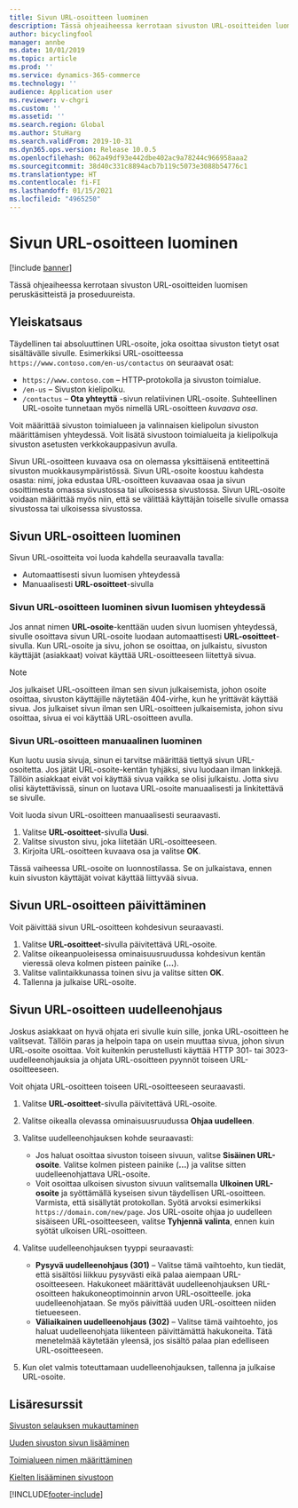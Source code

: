 ```yaml
---
title: Sivun URL-osoitteen luominen
description: Tässä ohjeaiheessa kerrotaan sivuston URL-osoitteiden luomisen peruskäsitteistä ja proseduureista.
author: bicyclingfool
manager: annbe
ms.date: 10/01/2019
ms.topic: article
ms.prod: ''
ms.service: dynamics-365-commerce
ms.technology: ''
audience: Application user
ms.reviewer: v-chgri
ms.custom: ''
ms.assetid: ''
ms.search.region: Global
ms.author: StuHarg
ms.search.validFrom: 2019-10-31
ms.dyn365.ops.version: Release 10.0.5
ms.openlocfilehash: 062a49df93e442dbe402ac9a78244c966958aaa2
ms.sourcegitcommit: 38d40c331c8894acb7b119c5073e3088b54776c1
ms.translationtype: HT
ms.contentlocale: fi-FI
ms.lasthandoff: 01/15/2021
ms.locfileid: "4965250"
---
```

# <a name="create-a-page-url"></a>Sivun URL-osoitteen luominen


[!include [banner](includes/banner.md)]

Tässä ohjeaiheessa kerrotaan sivuston URL-osoitteiden luomisen peruskäsitteistä ja proseduureista.

## <a name="overview"></a>Yleiskatsaus

Täydellinen tai absoluuttinen URL-osoite, joka osoittaa sivuston tietyt osat sisältävälle sivulle. Esimerkiksi URL-osoitteessa `https://www.contoso.com/en-us/contactus` on seuraavat osat:

- `https://www.contoso.com` – HTTP-protokolla ja sivuston toimialue.
- `/en-us` – Sivuston kielipolku.
- `/contactus` – **Ota yhteyttä** -sivun relatiivinen URL-osoite. Suhteellinen URL-osoite tunnetaan myös nimellä URL-osoitteen *kuvaava osa*.

Voit määrittää sivuston toimialueen ja valinnaisen kielipolun sivuston määrittämisen yhteydessä. Voit lisätä sivustoon toimialueita ja kielipolkuja sivuston asetusten verkkokauppasivun avulla.

Sivun URL-osoitteen kuvaava osa on olemassa yksittäisenä entiteettinä sivuston muokkausympäristössä. Sivun URL-osoite koostuu kahdesta osasta: nimi, joka edustaa URL-osoitteen kuvaavaa osaa ja sivun osoittimesta omassa sivustossa tai ulkoisessa sivustossa. Sivun URL-osoite voidaan määrittää myös niin, että se välittää käyttäjän toiselle sivulle omassa sivustossa tai ulkoisessa sivustossa.

## <a name="create-a-page-url"></a>Sivun URL-osoitteen luominen

Sivun URL-osoitteita voi luoda kahdella seuraavalla tavalla:

- Automaattisesti sivun luomisen yhteydessä
- Manuaalisesti **URL-osoitteet**-sivulla

### <a name="create-a-page-url-when-you-create-a-page"></a>Sivun URL-osoitteen luominen sivun luomisen yhteydessä

Jos annat nimen **URL-osoite**-kenttään uuden sivun luomisen yhteydessä, sivulle osoittava sivun URL-osoite luodaan automaattisesti **URL-osoitteet**-sivulla. Kun URL-osoite ja sivu, johon se osoittaa, on julkaistu, sivuston käyttäjät (asiakkaat) voivat käyttää URL-osoitteeseen liitettyä sivua.

> [!NOTE]
> Jos julkaiset URL-osoitteen ilman sen sivun julkaisemista, johon osoite osoittaa, sivuston käyttäjille näytetään 404-virhe, kun he yrittävät käyttää sivua. Jos julkaiset sivun ilman sen URL-osoitteen julkaisemista, johon sivu osoittaa, sivua ei voi käyttää URL-osoitteen avulla.

### <a name="manually-create-a-page-url"></a>Sivun URL-osoitteen manuaalinen luominen

Kun luotu uusia sivuja, sinun ei tarvitse määrittää tiettyä sivun URL-osoitetta. Jos jätät URL-osoite-kentän tyhjäksi, sivu luodaan ilman linkkejä. Tällöin asiakkaat eivät voi käyttää sivua vaikka se olisi julkaistu. Jotta sivu olisi käytettävissä, sinun on luotava URL-osoite manuaalisesti ja linkitettävä se sivulle.

Voit luoda sivun URL-osoitteen manuaalisesti seuraavasti.

1. Valitse **URL-osoitteet**-sivulla **Uusi**.
1. Valitse sivuston sivu, joka liitetään URL-osoitteeseen.
1. Kirjoita URL-osoitteen kuvaava osa ja valitse **OK**.

Tässä vaiheessa URL-osoite on luonnostilassa. Se on julkaistava, ennen kuin sivuston käyttäjät voivat käyttää liittyvää sivua.

## <a name="update-a-page-url"></a>Sivun URL-osoitteen päivittäminen

Voit päivittää sivun URL-osoitteen kohdesivun seuraavasti.

1. Valitse **URL-osoitteet**-sivulla päivitettävä URL-osoite.
1. Valitse oikeanpuoleisessa ominaisuusruudussa kohdesivun kentän vieressä oleva kolmen pisteen painike (**...**).
1. Valitse valintaikkunassa toinen sivu ja valitse sitten **OK**.
1. Tallenna ja julkaise URL-osoite.

## <a name="redirect-a-page-url"></a>Sivun URL-osoitteen uudelleenohjaus

Joskus asiakkaat on hyvä ohjata eri sivulle kuin sille, jonka URL-osoitteen he valitsevat. Tällöin paras ja helpoin tapa on usein muuttaa sivua, johon sivun URL-osoite osoittaa. Voit kuitenkin perustellusti käyttää HTTP 301- tai 3023-uudelleenohjauksia ja ohjata URL-osoitteen pyynnöt toiseen URL-osoitteeseen.

Voit ohjata URL-osoitteen toiseen URL-osoitteeseen seuraavasti.

1. Valitse **URL-osoitteet**-sivulla päivitettävä URL-osoite.
1. Valitse oikealla olevassa ominaisuusruudussa **Ohjaa uudelleen**.
1. Valitse uudelleenohjauksen kohde seuraavasti:

    - Jos haluat osoittaa sivuston toiseen sivuun, valitse **Sisäinen URL-osoite**. Valitse kolmen pisteen painike (**...**) ja valitse sitten uudelleenohjattava URL-osoite.
    - Voit osoittaa ulkoisen sivuston sivuun valitsemalla **Ulkoinen URL-osoite** ja syöttämällä kyseisen sivun täydellisen URL-osoitteen. Varmista, että sisällytät protokollan. Syötä arvoksi esimerkiksi `https://domain.com/new/page`. Jos URL-osoite ohjaa jo uudelleen sisäiseen URL-osoitteeseen, valitse **Tyhjennä valinta**, ennen kuin syötät ulkoisen URL-osoitteen.

1. Valitse uudelleenohjauksen tyyppi seuraavasti:

    - **Pysyvä uudelleenohjaus (301)** – Valitse tämä vaihtoehto, kun tiedät, että sisältösi liikkuu pysyvästi eikä palaa aiempaan URL-osoitteeseen. Hakukoneet määrittävät uudelleenohjauksen URL-osoitteen hakukoneoptimoinnin arvon URL-osoitteelle. joka uudelleenohjataan. Se myös päivittää uuden URL-osoitteen niiden tietueeseen. 
    - **Väliaikainen uudelleenohjaus (302)** – Valitse tämä vaihtoehto, jos haluat uudelleenohjata liikenteen päivittämättä hakukoneita. Tätä menetelmää käytetään yleensä, jos sisältö palaa pian edelliseen URL-osoitteeseen.

1. Kun olet valmis toteuttamaan uudelleenohjauksen, tallenna ja julkaise URL-osoite.

## <a name="additional-resources"></a>Lisäresurssit

[Sivuston selauksen mukauttaminen](customize-site-navigation.md)

[Uuden sivuston sivun lisääminen](add-new-page.md)

[Toimialueen nimen määrittäminen](configure-your-domain-name.md)

[Kielten lisääminen sivustoon](add-languages-to-site.md)


[!INCLUDE[footer-include](../includes/footer-banner.md)]